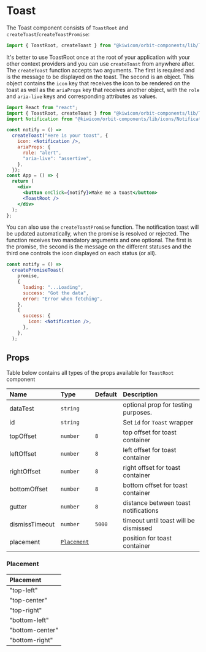 # Toast

The Toast component consists of `ToastRoot` and `createToast`/`createToastPromise`:

```jsx
import { ToastRoot, createToast } from "@kiwicom/orbit-components/lib/Toast";
```

It's better to use ToastRoot once at the root of your application with your other context providers and you can use `createToast` from anywhere after. The `createToast` function accepts two arguments. The first is required and is the message to be displayed on the toast. The second is an object. This object contains the `icon` key that receives the icon to be rendered on the toast as well as the `ariaProps` key that receives another object, with the `role` and `aria-live` keys and corresponding attributes as values.

```jsx
import React from "react";
import { ToastRoot, createToast } from "@kiwicom/orbit-components/lib/Toast";
import Notification from "@kiwicom/orbit-components/lib/icons/Notification";

const notify = () =>
  createToast("Here is your toast", {
    icon: <Notification />,
    ariaProps: {
      role: "alert",
      "aria-live": "assertive",
    },
  });
const App = () => {
  return (
    <div>
      <button onClick={notify}>Make me a toast</button>
      <ToastRoot />
    </div>
  );
};
```

You can also use the `createToastPromise` function. The notification toast will be updated automatically, when the promise is resolved or rejected. The function receives two mandatory arguments and one optional. The first is the promise, the second is the message on the different statuses and the third one controls the icon displayed on each status (or all).

```jsx
const notify = () =>
  createPromiseToast(
    promise,
    {
      loading: "...Loading",
      success: "Got the data",
      error: "Error when fetching",
    },
    {
      success: {
        icon: <Notification />,
      },
    },
  );
```

## Props

Table below contains all types of the props available for `ToastRoot` component

| Name           | Type                      | Default | Description                           |
| :------------- | :------------------------ | :------ | :------------------------------------ |
| dataTest       | `string`                  |         | optional prop for testing purposes.   |
| id             | `string`                  |         | Set `id` for `Toast` wrapper          |
| topOffset      | `number`                  | `8`     | top offset for toast container        |
| leftOffset     | `number`                  | `8`     | left offset for toast container       |
| rightOffset    | `number`                  | `8`     | right offset for toast container      |
| bottomOffset   | `number`                  | `8`     | bottom offset for toast container     |
| gutter         | `number`                  | `8`     | distance between toast notifications  |
| dismissTimeout | `number`                  | `5000`  | timeout until toast will be dismissed |
| placement      | [`Placement`](#Placement) |         | position for toast container          |

### Placement

| Placement       |
| :-------------- |
| "top-left"      |
| "top-center"    |
| "top-right"     |
| "bottom-left"   |
| "bottom-center" |
| "bottom-right"  |
